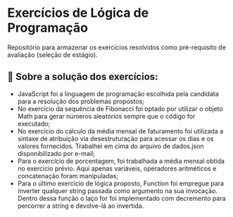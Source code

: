 
# Exercícios de Lógica de Programação

Repositório para armazenar os exercícios resolvidos como pré-requisito de avaliação (seleção de estágio).

## 📒 Sobre a solução dos exercícios:
   * JavaScript foi a linguagem de programação escolhida pela candidata para a resolução dos problemas propostos;
   * No exercício da sequência de Fibonacci foi optado por utilizar o objeto Math para gerar números aleatórios sempre que o código for executado;
   * No exercício do cálculo da média mensal de faturamento foi utilizada a sintaxe de atribuição via desestruturação para acessar os dias e os valores fornecidos. Trabalhei em cima do arquivo de dados.json disponibilizado por e-mail;
   * Para o exercício de porcentagem, foi trabalhada a média mensal obtida no exercício prévio. Aqui apenas variáveis, operadores aritméticos e concatenação foram manipuladas;
   * Para o último exercício de lógica proposto, Function foi empregue para inverter qualquer string passada como argumento na sua invocação. Dentro dessa função o laço for foi implementado com decremento para percorrer a string e devolve-lá ao invertida.
